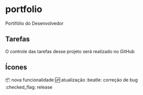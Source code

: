 # portfolio
Portifólio do Desenvolvedor

## Tarefas
O controle das tarefas desse projeto será realizado no GitHub

## Ícones
:package: nova funcionalidade
:up: atualização
:beatle: correção de bug
:checked_flag: release
